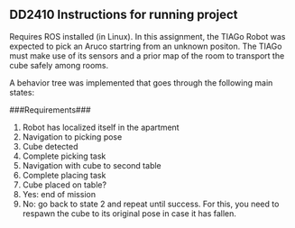 ## DD2410 Instructions for running project

Requires ROS installed (in Linux). In this assignment, the TIAGo Robot was expected to pick an Aruco  startring from an unknown positon. The TIAGo must make use of its sensors and a prior map of the room to transport the cube safely among rooms.

A behavior tree was implemented that goes through the following main states:

###Requirements###
1. Robot has localized itself in the apartment
2. Navigation to picking pose
3. Cube detected
4. Complete picking task 
5. Navigation with cube to second table
6. Complete placing task
7. Cube placed on table?
  1. Yes: end of mission
  2. No: go back to state 2 and repeat until success. For this, you need to respawn the cube to its original pose in case it has fallen.

